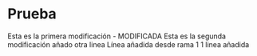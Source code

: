 # Prueba
Esta es la primera modificación - MODIFICADA
Esta es la segunda modificación
añado otra linea
Línea añadida desde rama 1
1 linea añadida

